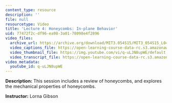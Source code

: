 ```yaml
---
content_type: resource
description: ''
file: null
resourcetype: Video
title: 'Lecture 4: Honeycombs: In-plane Behavior'
uid: 77472f2c-df96-ea98-3a01-78098e4f2896
video_files:
  archive_url: https://archive.org/download/MIT3.054S15/MIT3_054S15_L04_300k.mp4
  video_captions_file: https://open-learning-course-data-rc.s3.amazonaws.com/3-054-cellular-solids-structure-properties-and-applications-spring-2015/d98cf2fd49425c14bf5010004d1b2413_q-uLJN8upWE.vtt
  video_thumbnail_file: https://img.youtube.com/vi/q-uLJN8upWE/default.jpg
  video_transcript_file: https://open-learning-course-data-rc.s3.amazonaws.com/3-054-cellular-solids-structure-properties-and-applications-spring-2015/807f5224092fb5ba40072fd6c476b176_q-uLJN8upWE.pdf
video_metadata:
  youtube_id: q-uLJN8upWE
---
```


**Description:** This session includes a review of honeycombs, and explores the mechanical properties of honeycombs.

**Instructor:** Lorna Gibson